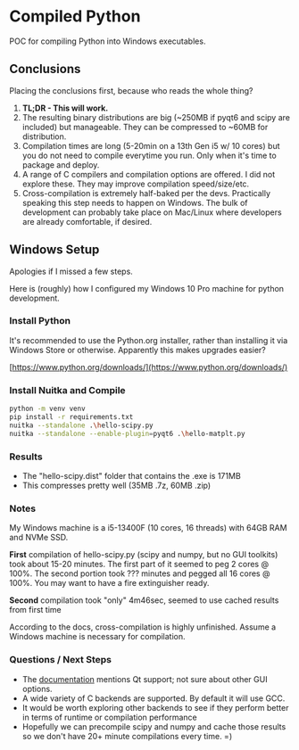 # Compiled Python

POC for compiling Python into Windows executables.

## Conclusions

Placing the conclusions first, because who reads the whole thing?

1. **TL;DR - This will work.**
2. The resulting binary distributions are big (~250MB if pyqt6 and scipy are included) but manageable. They can be compressed to ~60MB for distribution.
3. Compilation times are long (5-20min on a 13th Gen i5 w/ 10 cores) but you do not need to compile everytime you run. Only when it's time to package and deploy.
4. A range of C compilers and compilation options are offered. I did not explore these. They may improve compilation speed/size/etc.
5. Cross-compilation is extremely half-baked per the devs. Practically speaking this step needs to happen on Windows. The bulk of development can probably take place on Mac/Linux where developers are already comfortable, if desired.

## Windows Setup

Apologies if I missed a few steps.

Here is (roughly) how I configured my Windows 10 Pro machine for python development.

### Install Python

It's recommended to use the Python.org installer, rather than installing it via Windows Store or otherwise. Apparently this makes upgrades easier?

[https://www.python.org/downloads/](https://www.python.org/downloads/)

### Install Nuitka and Compile

```bash
python -m venv venv
pip install -r requirements.txt
nuitka --standalone .\hello-scipy.py
nuitka --standalone --enable-plugin=pyqt6 .\hello-matplt.py
```

### Results

- The "hello-scipy.dist" folder that contains the .exe is 171MB
- This compresses pretty well (35MB .7z, 60MB .zip)

### Notes

My Windows machine is a i5-13400F (10 cores, 16 threads) with 64GB RAM and NVMe SSD.

**First** compilation of hello-scipy.py (scipy and numpy, but no GUI toolkits) took about 15-20 minutes. The first part of it seemed to peg 2 cores @ 100%. The second portion took ??? minutes and pegged all 16 cores @ 100%. You may want to have a fire extinguisher ready.

**Second** compilation took "only" 4m46sec, seemed to use cached results from first time

According to the docs, cross-compilation is highly unfinished. Assume a Windows machine is necessary for compilation.

### Questions / Next Steps

- The [documentation](https://nuitka.net/user-documentation/user-manual.html) mentions Qt support; not sure about other GUI options.
- A wide variety of C backends are supported. By default it will use GCC.
- It would be worth exploring other backends to see if they perform better in terms of runtime or compilation performance
- Hopefully we can precompile scipy and numpy and cache those results so we don't have 20+ minute compilations every time. =)
